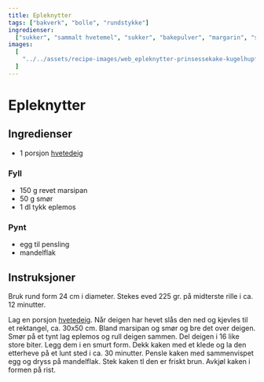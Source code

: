 ```yaml
---
title: Epleknytter
tags: ["bakverk", "bolle", "rundstykke"]
ingredienser:
  ["sukker", "sammalt hvetemel", "sukker", "bakepulver", "margarin", "sur melk"]
images:
  [
    "../../assets/recipe-images/web_epleknytter-prinsessekake-kugelhupf-korintflette-eplekake-med-havrefres.jpg",
  ]
---
```


# Epleknytter

## Ingredienser

- 1 porsjon [hvetedeig](./hvetedeig)

### Fyll

- 150 g revet marsipan
- 50 g smør
- 1 dl tykk eplemos

### Pynt

- egg til pensling
- mandelflak

## Instruksjoner

Bruk rund form 24 cm i diameter. Stekes eved 225 gr. på midterste rille i ca. 12 minutter.

Lag en porsjon [hvetedeig](./hvetedeig). Når deigen har hevet slås den ned og kjevles til et rektangel, ca. 30x50 cm. Bland marsipan og smør og bre det over deigen. Smør på et tynt lag eplemos og rull deigen sammen. Del deigen i 16 like store biter. Legg dem i en smurt form. Dekk kaken med et klede og la den etterheve på et lunt sted i ca. 30 minutter. Pensle kaken med sammenvispet egg og dryss på mandelflak. Stek kaken tl den er friskt brun. Avkjøl kaken i formen på rist.
